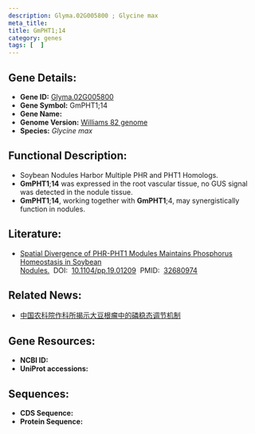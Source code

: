 ```yaml
---
description: Glyma.02G005800 ; Glycine max
meta_title:
title: GmPHT1;14
category: genes
tags: [  ]
---
```


## Gene Details:
- **Gene ID:**	[Glyma.02G005800](https://www.maizegdb.org/gene_center/gene/Glyma.02G005800)
- **Gene Symbol:** GmPHT1;14
- **Gene Name:** 
- **Genome Version:** [Williams 82 genome]()
- **Species:** *Glycine max*

## Functional Description:
   - Soybean Nodules Harbor Multiple PHR and PHT1 Homologs.
   - **GmPHT1**;**14** was expressed in the root vascular tissue, no GUS signal was detected in the nodule tissue.
   - **GmPHT1**;**14**, working together with **GmPHT1**;4, may synergistically function in nodules.

## Literature:
   - [Spatial Divergence of PHR-PHT1 Modules Maintains Phosphorus Homeostasis in Soybean Nodules.]( https://academic.oup.com/plphys/article/184/1/236/6117800?login=true)&nbsp;&nbsp;DOI:&nbsp;&nbsp;[10.1104/pp.19.01209](https://academic.oup.com/plphys/article/184/1/236/6117800?login=true)&nbsp;&nbsp;PMID:&nbsp;&nbsp;[32680974](https://pubmed.ncbi.nlm.nih.gov/32680974/)

## Related News:
   - [中国农科院作科所揭示大豆根瘤中的磷稳态调节机制](https://mp.weixin.qq.com/s?__biz=MzIyOTY2NDYyNQ==&mid=2247498085&idx=1&sn=0dccf67e2a3446fdf9afd7b5b7a1b4e9&chksm=e8bd8b7bdfca026d0cfdc02fb6797603ebaa00829700610e8127d1c4d2560b8dcf8fa702bb84&scene=27#wechat_redirect)

## Gene Resources:
- **NCBI ID:** [](https://www.ncbi.nlm.nih.gov/gene/?term=)
- **UniProt accessions:** [](https://www.uniprot.org/uniprotkb//entry)

## Sequences:
- **CDS Sequence:**
- **Protein Sequence:**
